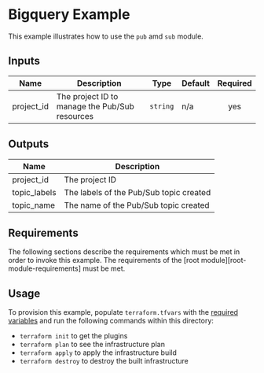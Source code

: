 # Bigquery Example

This example illustrates how to use the `pub` amd `sub` module.

<!-- BEGINNING OF PRE-COMMIT-TERRAFORM DOCS HOOK -->
## Inputs

| Name | Description | Type | Default | Required |
|------|-------------|------|---------|:--------:|
| project\_id | The project ID to manage the Pub/Sub resources | `string` | n/a | yes |

## Outputs

| Name | Description |
|------|-------------|
| project\_id | The project ID |
| topic\_labels | The labels of the Pub/Sub topic created |
| topic\_name | The name of the Pub/Sub topic created |

<!-- END OF PRE-COMMIT-TERRAFORM DOCS HOOK -->

## Requirements

The following sections describe the requirements which must be met in
order to invoke this example. The requirements of the
[root module][root-module-requirements] must be met.

## Usage

To provision this example, populate `terraform.tfvars` with the [required variables](#inputs) and run the following commands within
this directory:
- `terraform init` to get the plugins
- `terraform plan` to see the infrastructure plan
- `terraform apply` to apply the infrastructure build
- `terraform destroy` to destroy the built infrastructure
